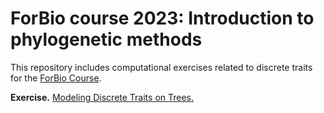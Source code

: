 # ForBio course 2023: Introduction to phylogenetic methods
 
This repository includes computational exercises related to discrete traits for the [ForBio Course](https://www.forbio.uio.no/events/courses/2024/Bergen_Phylogenetics_2024.html).

**Exercise.** [Modeling Discrete Traits on Trees.](https://github.com/sergeitarasov/ForBio-Course/wiki/Modeling-Discrete-Traits-on-Trees)

